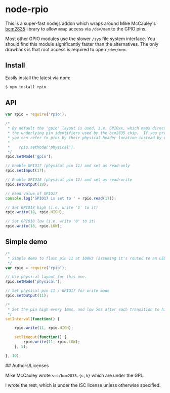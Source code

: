 node-rpio
=========

This is a super-fast nodejs addon which wraps around Mike McCauley's
[bcm2835](http://www.open.com.au/mikem/bcm2835/) library to allow `mmap`
access via `/dev/mem` to the GPIO pins.

Most other GPIO modules use the slower `/sys` file system interface.  You
should find this module significantly faster than the alternatives.  The only
drawback is that root access is required to open `/dev/mem`.

## Install

Easily install the latest via npm:

```bash
$ npm install rpio
```

## API

```js
var rpio = require('rpio');

/*
 * By default the 'gpio' layout is used, i.e. GPIOxx, which maps directly to
 * the underlying pin identifiers used by the bcm2835 chip.  If you prefer,
 * you can refer to pins by their physical header location instead by using:
 *
 *    rpio.setMode('physical').
 */
rpio.setMode('gpio');

// Enable GPIO17 (physical pin 11) and set as read-only
rpio.setInput(17);

// Enable GPIO18 (physical pin 12) and set as read-write
rpio.setOutput(18);

// Read value of GPIO17
console.log('GPIO17 is set to ' + rpio.read(17));

// Set GPIO18 high (i.e. write '1' to it)
rpio.write(18, rpio.HIGH);

// Set GPIO18 low (i.e. write '0' to it)
rpio.write(18, rpio.LOW);
```

## Simple demo

```js
/*
 * Simple demo to flash pin 11 at 100Hz (assuming it's routed to an LED).
 */
var rpio = require('rpio');

// Use physical layout for this one.
rpio.setMode('physical');

// Set physical pin 11 / GPIO17 for write mode
rpio.setOutput(11);

/*
 * Set the pin high every 10ms, and low 5ms after each transition to high.
 */
setInterval(function() {

	rpio.write(11, rpio.HIGH);

	setTimeout(function() {
		rpio.write(11, rpio.LOW);
	}, 5);

}, 10);
```

## Authors/Licenses

Mike McCauley wrote `src/bcm2835.{c,h}` which are under the GPL.

I wrote the rest, which is under the ISC license unless otherwise specified.
